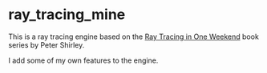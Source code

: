 # ray_tracing_mine

This is a ray tracing engine based on the [Ray Tracing in One Weekend](https://raytracing.github.io/books/RayTracingInOneWeekend.html) book series by Peter Shirley.

I add some of my own features to the engine.

